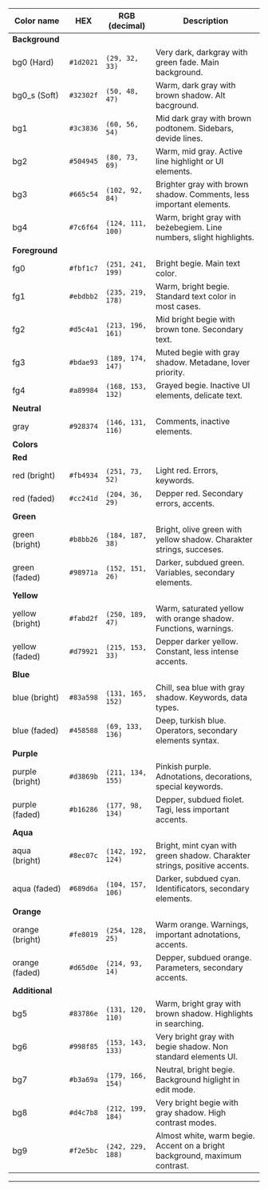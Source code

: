 |Color name      | HEX       | RGB (decimal)    | Description                                                                   |
|----------------|-----------|------------------|-------------------------------------------------------------------------------|
|**Background**  | | | |
| bg0 (Hard)     | `#1d2021` | `(29, 32, 33)`   | Very dark, darkgray with green fade. Main background.                         |
| bg0_s (Soft)   | `#32302f` | `(50, 48, 47)`   | Warm, dark gray with brown shadow. Alt bacground.                             |
| bg1            | `#3c3836` | `(60, 56, 54)`   | Mid dark gray with brown podtonem. Sidebars, devide lines.                    |
| bg2            | `#504945` | `(80, 73, 69)`   | Warm, mid gray. Active line highlight or UI elements.                         |
| bg3            | `#665c54` | `(102, 92, 84)`  | Brighter gray with brown shadow. Comments, less important elements.           |
| bg4            | `#7c6f64` | `(124, 111, 100)`| Warm, bright gray with beżebegiem. Line numbers, slight highlights.           |
|**Foreground**  | | | |
| fg0            | `#fbf1c7` | `(251, 241, 199)`| Bright begie. Main text color.                                                |
| fg1            | `#ebdbb2` | `(235, 219, 178)`| Warm, bright begie. Standard text color in most cases.                        |
| fg2            | `#d5c4a1` | `(213, 196, 161)`| Mid bright begie with brown tone. Secondary text.                             |
| fg3            | `#bdae93` | `(189, 174, 147)`| Muted begie with gray shadow. Metadane, lover priority.                       |
| fg4            | `#a89984` | `(168, 153, 132)`| Grayed begie. Inactive UI elements, delicate text.                            |
| **Neutral**    | | | |
| gray           | `#928374` | `(146, 131, 116)`| Comments, inactive elements.                                                  |
| **Colors**     | | | |
| **Red**        | | | |
| red (bright)   | `#fb4934` | `(251, 73, 52)`  | Light red. Errors, keywords.                                                  |
| red (faded)    | `#cc241d` | `(204, 36, 29)`  | Depper red. Secondary errors, accents.                                        |
| **Green**      | | | |
| green (bright) | `#b8bb26` | `(184, 187, 38)` | Bright, olive green with yellow shadow. Charakter strings, succeses.          |
| green (faded)  | `#98971a` | `(152, 151, 26)` | Darker, subdued green. Variables, secondary elements.                         |
| **Yellow**     | | | |
| yellow (bright)| `#fabd2f` | `(250, 189, 47)` | Warm, saturated yellow with orange shadow. Functions, warnings.               |
| yellow (faded) | `#d79921` | `(215, 153, 33)` | Depper darker yellow. Constant, less intense accents.                         |
| **Blue**       | | | |
| blue (bright)  | `#83a598` | `(131, 165, 152)`| Chill, sea blue with gray shadow. Keywords, data types.                       |
| blue (faded)   | `#458588` | `(69, 133, 136)` | Deep, turkish blue. Operators, secondary elements syntax.                     |
| **Purple**     | | | |
| purple (bright)| `#d3869b` | `(211, 134, 155)`| Pinkish purple. Adnotations, decorations, special keywords.                   |
| purple (faded) | `#b16286` | `(177, 98, 134)` | Depper, subdued fiolet. Tagi, less important accents.                         |
| **Aqua**       | | | |
| aqua (bright)  | `#8ec07c` | `(142, 192, 124)`| Bright, mint cyan with green shadow. Charakter strings, positive accents.     |
| aqua (faded)   | `#689d6a` | `(104, 157, 106)`| Darker, subdued cyan. Identificators, secondary elements.                     |
| **Orange**     | | | |
| orange (bright)| `#fe8019` | `(254, 128, 25)` | Warm orange. Warnings, important adnotations, accents.                        |
| orange (faded) | `#d65d0e` | `(214, 93, 14)`  | Depper, subdued orange. Parameters, secondary accents.                        |
| **Additional** | | | |
| bg5            | `#83786e` | `(131, 120, 110)`| Warm, bright gray with brown shadow. Highlights in searching.                 |
| bg6            | `#998f85` | `(153, 143, 133)`| Very bright gray with begie shadow. Non standard elements UI.                 |
| bg7            | `#b3a69a` | `(179, 166, 154)`| Neutral, bright begie. Background higlight in edit mode.                      |
| bg8            | `#d4c7b8` | `(212, 199, 184)`| Very bright begie with gray shadow. High contrast modes.                      |
| bg9            | `#f2e5bc` | `(242, 229, 188)`| Almost white, warm begie. Accent on a bright background, maximum contrast.    |
---

